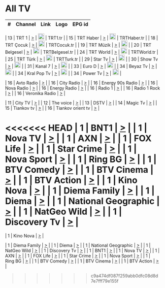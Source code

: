 <h1>All TV</h1>

| #   | Channel        | Link  | Logo | EPG id |
|:---:|:--------------:|:-----:|:----:|:------:|

| 13  | TRT 1            | [>](https://tv-trt1.medya.trt.com.tr/master.m3u8) | <img height="20" src="https://i.imgur.com/j786OLG.png"/> | TRT1.tr |
| 15  | TRT Haber        | [>](https://tv-trthaber.medya.trt.com.tr/master.m3u8) | <img height="20" src="https://i.imgur.com/OVfo8Ab.png"/> | TRTHaber.tr |
| 18  | TRT Çocuk        | [>](https://tv-trtcocuk.medya.trt.com.tr/master.m3u8) | <img height="20" src="https://i.imgur.com/QLFmD6d.png"/> | TRTCocuk.tr |
| 19  | TRT Müzik        | [>](https://tv-trtmuzik.medya.trt.com.tr/master.m3u8) | <img height="20" src="https://i.imgur.com/fIVFCEd.png"/> |
| 20  | TRT Belgesel     | [>](https://tv-trtbelgesel.medya.trt.com.tr/master.m3u8) | <img height="20" src="https://i.imgur.com/MGO87pe.png"/> | TRTBelgesel.tr |
| 24  | TRT World        | [>](https://tv-trtworld.medya.trt.com.tr/master.m3u8) | <img height="20" src="https://i.imgur.com/JEA2xpv.png"/> | TRTWorld.tr |
| 25  | TRT Türk         | [>](https://tv-trtturk.medya.trt.com.tr/master.m3u8) | <img height="20" src="https://i.imgur.com/OSTOQNw.png"/> | TRTTurk.tr |
| 29  | Star Tv   | [>](https://dogus-live.daioncdn.net/startv/startv_360p.m3u8) | <img height="20" src="https://i.imgur.com/IebUZx1.png"/> |
| 30  | Show Tv     | [>](https://ciner-live.daioncdn.net/showtv/showtv.m3u8) | <img height="20" src="https://i.imgur.com/IebUZx1.png"/> |
| 31  | Kanal 7     | [>](https://kanal7-live.daioncdn.net/kanal7/kanal7.m3u8) | <img height="20" src="https://i.imgur.com/IebUZx1.png"/> |
| 33  | Euro D    | [>](https://www.youtube.com/user/KanalD/live) | <img height="20" src="https://i.imgur.com/IebUZx1.png"/> |
| 34  | Beyaz Tv     | [>](https://beyaztv-live.daioncdn.net/beyaztv/beyaztv.m3u8) | <img height="20" src="https://i.imgur.com/IebUZx1.png"/> |
| 34  | Kral Pop Tv     | [>](https://www.youtube.com/watch?v=GuFTuKoXepw) | <img height="20" src="https://i.imgur.com/IebUZx1.png"/> |
| 34  | Power Tv     | [>](https://livetv.powerapp.com.tr/powerTV/powerhd.smil/chunklist.m3u8) | <img height="20" src="https://i.imgur.com/IebUZx1.png"/> |

| 16  | Avto Radio | [>](http://stream.metacast.eu/avtoradio.mp3.m3u) |
| 16  | City Radio | [>](http://stream.metacast.eu/city.aac.m3u) |
| 16  | Energy 90s Radio | [>](http://stream.metacast.eu/energy-90s.m3u) |
| 16  | Nova Radio | [>](http://stream.metacast.eu/nova.aac.m3u) |
| 16  | Energy Radio | [>](http://stream.metacast.eu/nrj.aac.m3u) |
| 16  | Radio 1 | [>](http://stream.metacast.eu/radio1.aac.m3u) |
| 16  | Radio 1 Rock | [>](http://stream.metacast.eu/radio1rock.aac.m3u) |
| 16  | Veronika Radio | [>](http://stream.metacast.eu/veronika.aac.m3u) |

| 11  | City TV | [>](https://tv.city.bg/play/tshls/citytv/index.m3u8) |
| 12  | The voice | [>](https://bss1.neterra.tv/thevoice/thevoice.m3u8) |
| 13  | DSTV | [>](http://46.249.95.140:8081/hls/data.m3u8) |
| 14  | Magic Tv | [>](https://bss1.neterra.tv/magictv/magictv.m3u8) |
| 15  | Tiankov tv | [>](https://streamer103.neterra.tv/tiankov-folk/live.m3u8) |
| 16  | Tiankov orient tv | [>](https://streamer103.neterra.tv/tiankov-orient/live.m3u8) |

<<<<<<< HEAD
| 1 | BNT1 | [>](https://ymkaya.xyz:12054/tv/bnt1/playlist.m3u8?wmsAuthSign=c2VydmVyX3RpbWU9MS8yMC8yMDI1IDE6NDE6MTcgUE0maGFzaF92YWx1ZT1KSUdDMWQ1SncvRXd1OUhTVUk3b3VBPT0mdmFsaWRtaW51dGVzPTYw) |
| 1 | Nova TV | [>](https://ymkaya.xyz:12054/tv/novatv/playlist.m3u8?wmsAuthSign=c2VydmVyX3RpbWU9MS8yMC8yMDI1IDE6NDE6MjggUE0maGFzaF92YWx1ZT1UbWlnakZJYnBLN2VpUUVSNXhlMmV3PT0mdmFsaWRtaW51dGVzPTYw) |
| 1 | AXN | [>](https://ymkaya.xyz:12054/tv/axn/playlist.m3u8?wmsAuthSign=c2VydmVyX3RpbWU9MS8yMC8yMDI1IDE6NDE6MzkgUE0maGFzaF92YWx1ZT0vN2NqVCtmMjJkUE9QVldoQnB2UVV3PT0mdmFsaWRtaW51dGVzPTYw) |
| 1 | FOX Life | [>](https://ymkaya.xyz:12054/tv/foxlife/playlist.m3u8?wmsAuthSign=c2VydmVyX3RpbWU9MS8yMC8yMDI1IDE6NDE6NDkgUE0maGFzaF92YWx1ZT1nTkZwUVdPdE1kVGRrbXdFRFBVSmx3PT0mdmFsaWRtaW51dGVzPTYw) |
| 1 | Star Crime | [>](https://ymkaya.xyz:12054/tv/foxcrime/playlist.m3u8?wmsAuthSign=c2VydmVyX3RpbWU9MS8yMC8yMDI1IDE6NDE6NTkgUE0maGFzaF92YWx1ZT1YbysrWnV4QUhubzl2aUM0eHY0SDJ3PT0mdmFsaWRtaW51dGVzPTYw) |
| 1 | Nova Sport | [>](https://ymkaya.xyz:12054/tv/novasport/playlist.m3u8?wmsAuthSign=c2VydmVyX3RpbWU9MS8yMC8yMDI1IDE6NDI6MTAgUE0maGFzaF92YWx1ZT0wVSt0RGpqWFNnd09hWjkvTXFjcm53PT0mdmFsaWRtaW51dGVzPTYw) |
| 1 | Ring BG | [>](https://ymkaya.xyz:12054/tv/ringbg/playlist.m3u8?wmsAuthSign=c2VydmVyX3RpbWU9MS8yMC8yMDI1IDE6NDI6MjIgUE0maGFzaF92YWx1ZT1BVFFERTZlRzRGRElLYkFzZWJ2S0NRPT0mdmFsaWRtaW51dGVzPTYw) |
| 1 | BTV Comedy | [>](https://ymkaya.xyz:12054/tv/btvcomedy/playlist.m3u8?wmsAuthSign=c2VydmVyX3RpbWU9MS8yMC8yMDI1IDE6NDI6MzIgUE0maGFzaF92YWx1ZT13ZUttWTUwd0VVMW1OUnZkcmEzTU5nPT0mdmFsaWRtaW51dGVzPTYw) |
| 1 | BTV Cinema | [>](https://ymkaya.xyz:12054/tv/btvcinema/playlist.m3u8?wmsAuthSign=c2VydmVyX3RpbWU9MS8yMC8yMDI1IDE6NDI6NDEgUE0maGFzaF92YWx1ZT1lQXIrM0tURXVIdjczdGtsMnloUHlnPT0mdmFsaWRtaW51dGVzPTYw) |
| 1 | BTV Action | [>](https://ymkaya.xyz:12054/tv/btvaction/playlist.m3u8?wmsAuthSign=c2VydmVyX3RpbWU9MS8yMC8yMDI1IDE6NDI6NTEgUE0maGFzaF92YWx1ZT1uV1dkRmxTQVhlRGh2cjd1WGFuMjVnPT0mdmFsaWRtaW51dGVzPTYw) |
| 1 | Kino Nova | [>](https://ymkaya.xyz:12054/tv/kinonova/playlist.m3u8?wmsAuthSign=c2VydmVyX3RpbWU9MS8yMC8yMDI1IDE6NDM6MDEgUE0maGFzaF92YWx1ZT1qTEI3R3IrQTk2cHE5bGswM2RTTEJRPT0mdmFsaWRtaW51dGVzPTYw) |
| 1 | Diema Family | [>](https://ymkaya.xyz:12054/tv/diemafamily/playlist.m3u8?wmsAuthSign=c2VydmVyX3RpbWU9MS8yMC8yMDI1IDE6NDM6MTEgUE0maGFzaF92YWx1ZT1iSkFSb2pYb29mcWMveEdCUUs5Qll3PT0mdmFsaWRtaW51dGVzPTYw) |
| 1 | Diema | [>](https://ymkaya.xyz:12054/tv/diema/playlist.m3u8?wmsAuthSign=c2VydmVyX3RpbWU9MS8yMC8yMDI1IDE6NDM6MjEgUE0maGFzaF92YWx1ZT1rUGYvQUkrVE4waTM3aDBUVGF6NHpnPT0mdmFsaWRtaW51dGVzPTYw) |
| 1 | National Geographic | [>](https://ymkaya.xyz:12054/tv/natgeo/playlist.m3u8?wmsAuthSign=c2VydmVyX3RpbWU9MS8yMC8yMDI1IDE6NDQ6MjAgUE0maGFzaF92YWx1ZT1uNlQ4U2IvQnlRVS9vYUU1cmtvaXV3PT0mdmFsaWRtaW51dGVzPTYw) |
| 1 | NatGeo Wild | [>](https://ymkaya.xyz:12054/tv/natgeowild/playlist.m3u8?wmsAuthSign=c2VydmVyX3RpbWU9MS8yMC8yMDI1IDE6NDQ6MzAgUE0maGFzaF92YWx1ZT11SXp1ckZnQzB0QVhVOEJRU1RnQ0dBPT0mdmFsaWRtaW51dGVzPTYw) |
| 1 | Discovery Tv | [>](https://ymkaya.xyz:12054/tv/discovery/playlist.m3u8?wmsAuthSign=c2VydmVyX3RpbWU9MS8yMC8yMDI1IDE6NDQ6NDAgUE0maGFzaF92YWx1ZT1KaXJSRXpGZ045MXJ3b2JWVmk1S3hnPT0mdmFsaWRtaW51dGVzPTYw) |
=======


| 1 | Kino Nova | [>](https://ymkaya.xyz:11336/tv/kinonova/playlist.m3u8?wmsAuthSign=c2VydmVyX3RpbWU9MS8yLzIwMjUgNDo0MDoyMCBBTSZoYXNoX3ZhbHVlPWlFS1FrWEtMMVRFM3l5YklUWUJQUHc9PSZ2YWxpZG1pbnV0ZXM9NjA=) |

| 1 | Diema Family | [>](https://ymkaya.xyz:11336/tv/diemafamily/playlist.m3u8?wmsAuthSign=c2VydmVyX3RpbWU9MS8yLzIwMjUgNDo0MDozMCBBTSZoYXNoX3ZhbHVlPUVUaTVKTldvZTF5WVVCM0YwL21kaXc9PSZ2YWxpZG1pbnV0ZXM9NjA=) |
| 1 | Diema | [>](https://ymkaya.xyz:11336/tv/diema/playlist.m3u8?wmsAuthSign=c2VydmVyX3RpbWU9MS8yLzIwMjUgNDo0MDo0MCBBTSZoYXNoX3ZhbHVlPVlYMWVJT2NuUjNpUTBsaytEUFFOS2c9PSZ2YWxpZG1pbnV0ZXM9NjA=) |
| 1 | National Geographic | [>](https://ymkaya.xyz:11336/tv/natgeo/playlist.m3u8?wmsAuthSign=c2VydmVyX3RpbWU9MS8yLzIwMjUgNDo0MTo0MSBBTSZoYXNoX3ZhbHVlPTJQTlVmcG5nYWx0M013eUhGRGxnd0E9PSZ2YWxpZG1pbnV0ZXM9NjA=) |
| 1 | NatGeo Wild | [>](https://ymkaya.xyz:11336/tv/natgeowild/playlist.m3u8?wmsAuthSign=c2VydmVyX3RpbWU9MS8yLzIwMjUgNDo0MTo1MSBBTSZoYXNoX3ZhbHVlPVl1OXZaTTliN0hGWEN3eDBYd1duNkE9PSZ2YWxpZG1pbnV0ZXM9NjA=) |
| 1 | Discovery Tv | [>](https://ymkaya.xyz:11336/tv/discovery/playlist.m3u8?wmsAuthSign=c2VydmVyX3RpbWU9MS8yLzIwMjUgNDo0MjowMSBBTSZoYXNoX3ZhbHVlPWtBQmdLNlY2RmQwWElzMVYzSDJyVkE9PSZ2YWxpZG1pbnV0ZXM9NjA=) |
| 1 | BNT1 | [>](https://ymkaya.xyz:11336/tv/bnt1/playlist.m3u8?wmsAuthSign=c2VydmVyX3RpbWU9MS8yLzIwMjUgNDozODozOCBBTSZoYXNoX3ZhbHVlPVVrMVlRQXpJWlhYeUh6ZFVpSC9NMUE9PSZ2YWxpZG1pbnV0ZXM9NjA=) |
| 1 | Nova TV | [>](https://ymkaya.xyz:11336/tv/novatv/playlist.m3u8?wmsAuthSign=c2VydmVyX3RpbWU9MS8yLzIwMjUgNDozODo0OCBBTSZoYXNoX3ZhbHVlPUVxQjh1a0ZzYkVGZU8zZDFGTzdreVE9PSZ2YWxpZG1pbnV0ZXM9NjA=) |
| 1 | AXN | [>](https://ymkaya.xyz:11336/tv/axn/playlist.m3u8?wmsAuthSign=c2VydmVyX3RpbWU9MS8yLzIwMjUgNDozODo1OCBBTSZoYXNoX3ZhbHVlPUpkWStGY1hkNXhaOVpPZ0thQ0FZL3c9PSZ2YWxpZG1pbnV0ZXM9NjA=) |
| 1 | FOX Life | [>](https://ymkaya.xyz:11336/tv/foxlife/playlist.m3u8?wmsAuthSign=c2VydmVyX3RpbWU9MS8yLzIwMjUgNDozOToxMCBBTSZoYXNoX3ZhbHVlPWt1ZDc1T3AzYlZDTjJnSy9TU0xJZlE9PSZ2YWxpZG1pbnV0ZXM9NjA=) |
| 1 | Star Crime | [>](https://ymkaya.xyz:11336/tv/foxcrime/playlist.m3u8?wmsAuthSign=c2VydmVyX3RpbWU9MS8yLzIwMjUgNDozOToyMCBBTSZoYXNoX3ZhbHVlPXIwVU45Nm9FR1l2enNkTG9TanBxbmc9PSZ2YWxpZG1pbnV0ZXM9NjA=) |
| 1 | Nova Sport | [>](https://ymkaya.xyz:11336/tv/novasport/playlist.m3u8?wmsAuthSign=c2VydmVyX3RpbWU9MS8yLzIwMjUgNDozOTozMCBBTSZoYXNoX3ZhbHVlPXlSZ0UxazVaM0xhSmc0NmR4T0c1T2c9PSZ2YWxpZG1pbnV0ZXM9NjA=) |
| 1 | Ring BG | [>](https://ymkaya.xyz:11336/tv/ringbg/playlist.m3u8?wmsAuthSign=c2VydmVyX3RpbWU9MS8yLzIwMjUgNDozOTo0MCBBTSZoYXNoX3ZhbHVlPTR4aUlFNHVUYWN4enY1WkVuOFZma2c9PSZ2YWxpZG1pbnV0ZXM9NjA=) |
| 1 | BTV Comedy | [>](https://ymkaya.xyz:11336/tv/btvcomedy/playlist.m3u8?wmsAuthSign=c2VydmVyX3RpbWU9MS8yLzIwMjUgNDozOTo1MCBBTSZoYXNoX3ZhbHVlPUtrMTJ2RHNTTUU1RFp1ZkVOdXFSK3c9PSZ2YWxpZG1pbnV0ZXM9NjA=) |
| 1 | BTV Cinema | [>](https://ymkaya.xyz:11336/tv/btvcinema/playlist.m3u8?wmsAuthSign=c2VydmVyX3RpbWU9MS8yLzIwMjUgNDozOTo1OSBBTSZoYXNoX3ZhbHVlPTZWcU9FZW56cG1NM1lrYy8xNE5NeHc9PSZ2YWxpZG1pbnV0ZXM9NjA=) |
| 1 | BTV Action | [>](https://ymkaya.xyz:11336/tv/btvaction/playlist.m3u8?wmsAuthSign=c2VydmVyX3RpbWU9MS8yLzIwMjUgNDo0MDoxMCBBTSZoYXNoX3ZhbHVlPUlDd0ErRkZVWThyMVZwR3c2REdGZ3c9PSZ2YWxpZG1pbnV0ZXM9NjA=) |
>>>>>>> c9a474df087f259abb0dfc08d8d7e7fff79e155f
